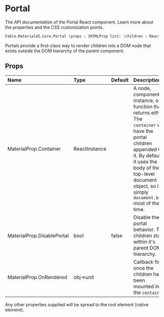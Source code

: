# Portal

<p class="description">The API documentation of the Portal React component. Learn more about the properties and the CSS customization points.</p>

```fsharp
Fable.MaterialUI.Core.Portal (props : IHTMLProp list) (children : ReactElement list) : ReactElement
```

Portals provide a first-class way to render children into a DOM node
that exists outside the DOM hierarchy of the parent component.

## Props

| Name | Type | Default | Description |
|:-----|:-----|:--------|:------------|
| <span class="prop-name">MaterialProp.Container</span> | <span class="prop-type">ReactInstance</span> |   | A node, component instance, or function that returns either. The `container` will have the portal children appended to it. By default, it uses the body of the top-level document object, so it's simply `document.body` most of the time. |
| <span class="prop-name">MaterialProp.DisablePortal</span> | <span class="prop-type">bool</span> | <span class="prop-default">false</span> | Disable the portal behavior. The children stay within it's parent DOM hierarchy. |
| <span class="prop-name">MaterialProp.OnRendered</span> | <span class="prop-type">obj->unit</span> |   | Callback fired once the children has been mounted into the `container`. |

Any other properties supplied will be spread to the root element (native element).

<!--## Demos-->

<!--- [Portal](/utils/portal/)-->

